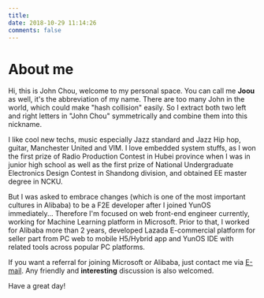 ```yaml
---
title:
date: 2018-10-29 11:14:26
comments: false
---
```




# About me

Hi, this is John Chou, welcome to my personal space. You can call me **Joou** as well, it's the abbreviation of my name. There are too many John in the world, which could make "hash collision" easily. So I extract both two left and right letters in "John Chou" symmetrically and combine them into this nickname.

I like cool new techs, music especially Jazz standard and Jazz Hip hop, guitar, Manchester United and VIM. I love embedded system stuffs, as I won the first prize of Radio Production Contest in Hubei province when I was in junior high school as well as the first prize of National Undergraduate Electronics Design Contest in Shandong division, and obtained EE master degree in NCKU.

But I was asked to embrace changes (which is one of the most important cultures in Alibaba) to be a F2E developer after I joined YunOS immediately... Therefore I'm focused on web front-end engineer currently, working for Machine Learning platform in Microsoft. Prior to that, I worked for Alibaba more than 2 years, developed Lazada E-commercial platform for seller part from PC web to mobile H5/Hybrid app and YunOS IDE with related tools across popular PC platforms.

If you want a referral for joining Microsoft or Alibaba, just contact me via [E-mail](mailto:luckyjoou@gmail.com). Any friendly and **interesting** discussion is also welcomed.

Have a great day!